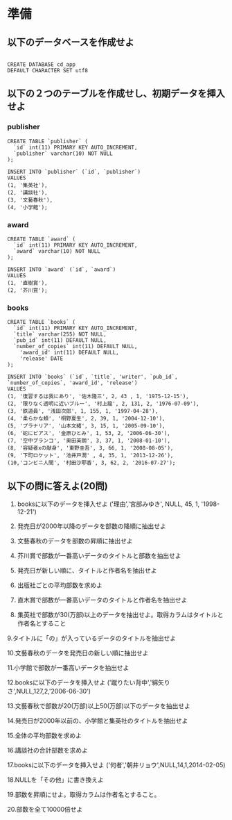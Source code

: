 # 準備

## 以下のデータベースを作成せよ

```

CREATE DATABASE cd_app
DEFAULT CHARACTER SET utf8
```

## 以下の２つのテーブルを作成せし、初期データを挿入せよ

### publisher

```
CREATE TABLE `publisher` (
  `id` int(11) PRIMARY KEY AUTO_INCREMENT,
  `publisher` varchar(10) NOT NULL
);

INSERT INTO `publisher` (`id`, `publisher`)
VALUES
(1, '集英社'),
(2, '講談社'),
(3, '文藝春秋'),
(4, '小学館');
```
### award

```
CREATE TABLE `award` (
  `id` int(11) PRIMARY KEY AUTO_INCREMENT,
  `award` varchar(10) NOT NULL
);

INSERT INTO `award` (`id`, `award`)
VALUES
(1, '直樹賞'),
(2, '芥川賞');
```


### books

```
CREATE TABLE `books` (
  `id` int(11) PRIMARY KEY AUTO_INCREMENT,
  `title` varchar(255) NOT NULL,
  `pub_id` int(11) DEFAULT NULL,
  `number_of_copies` int(11) DEFAULT NULL,
	'award_id' int(11) DEFAULT NULL,
	'release' DATE
);

INSERT INTO `books` (`id`, `title`, 'writer', `pub_id`, `number_of_copies`, 'award_id', 'release')
VALUES
(1, '復習するは我にあり', '佐木隆三', 2, 43 , 1, '1975-12-15'),
(2, '限りなく透明に近いブルー', '村上龍', 2, 131, 2, '1976-07-09'),
(3, '鉄道員', '浅田次郎', 1, 155, 1, '1997-04-28'),
(4, '柔らかな頬', '桐野夏生', 2, 39, 1, '2004-12-10'),
(5, 'プラナリア', '山本文緒', 3, 15, 1, '2005-09-10'),
(6, '蛇にピアス', '金原ひとみ', 1, 53, 2, '2006-06-30'),
(7, '空中ブランコ', '奥田英朗', 3, 37, 1, '2008-01-10'),
(8, '容疑者xの献身', '東野圭吾', 3, 66, 1, '2008-08-05'),
(9, '下町ロケット', '池井戸潤' , 4, 35, 1, '2013-12-26'),
(10,'コンビニ人間', '村田沙耶香', 3, 62, 2, '2016-07-27');

```

## 以下の問に答えよ(20問)

1. booksに以下のデータを挿入せよ
  ('理由','宮部みゆき', NULL, 45, 1, '1998-12-21')

2. 発売日が2000年以降のデータを部数の降順に抽出せよ

3. 文藝春秋のデータを部数の昇順に抽出せよ

4. 芥川賞で部数が一番高いデータのタイトルと部数を抽出せよ

5. 発売日が新しい順に、タイトルと作者名を抽出せよ
  
6. 出版社ごとの平均部数を求めよ

7. 直木賞で部数が一番高いデータのタイトルと作者名を抽出せよ

8. 集英社で部数が30(万部)以上のデータを抽出せよ。取得カラムはタイトルと作者名とすること

9.タイトルに「の」が入っているデータのタイトルを抽出せよ

10.文藝春秋のデータを発売日の新しい順に抽出せよ

11.小学館で部数が一番高いデータを抽出せよ

12.booksに以下のデータを挿入せよ
 ('蹴りたい背中','綿矢りさ',NULL,127,2,'2006-06-30')

13.文藝春秋で部数が20(万部)以上50(万部)以下のデータを抽出せよ

14.発売日が2000年以前の、小学館と集英社のタイトルを抽出せよ

15.全体の平均部数を求めよ

16.講談社の合計部数を求めよ

17.booksに以下のデータを挿入せよ
('何者','朝井リョウ',NULL,14,1,2014-02-05)

18.NULLを「その他」に書き換えよ

19.部数を昇順にせよ。取得カラムは作者名とすること。

20.部数を全て10000倍せよ

